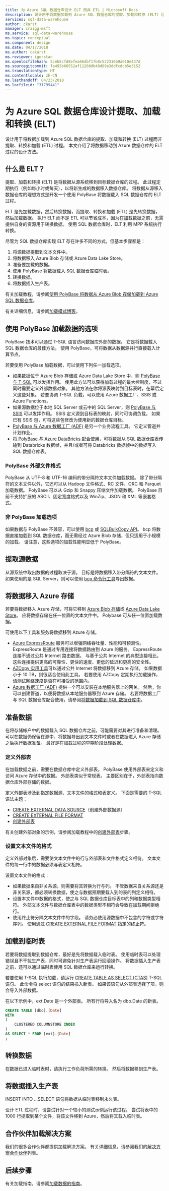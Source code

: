 ```yaml
---
title: 为 Azure SQL 数据仓库设计 ELT 而非 ETL | Microsoft Docs
description: 设计用于将数据加载到 Azure SQL 数据仓库的提取、加载和转换 (ELT) 过程而非 ETL 过程。
services: sql-data-warehouse
author: ckarst
manager: craigg-msft
ms.service: sql-data-warehouse
ms.topic: conceptual
ms.component: design
ms.date: 04/17/2018
ms.author: cakarst
ms.reviewer: igorstan
ms.openlocfilehash: 5ceb8cfd8efea66dbf17b8c522316b9a010e437d
ms.sourcegitcommit: fa493b66552af11260db48d89e3ddfcdcb5e3152
ms.translationtype: HT
ms.contentlocale: zh-CN
ms.lasthandoff: 04/23/2018
ms.locfileid: "31799441"
---
```

# <a name="designing-extract-load-and-transform-elt-for-azure-sql-data-warehouse"></a>为 Azure SQL 数据仓库设计提取、加载和转换 (ELT)

设计用于将数据加载到 Azure SQL 数据仓库的提取、加载和转换 (ELT) 过程而非提取、转换和加载 (ETL) 过程。 本文介绍了将数据移动到 Azure 数据仓库的 ELT 过程的设计方法。

## <a name="what-is-elt"></a>什么是 ELT？

提取、加载和转换 (ELT) 是将数据从源系统移到目标数据仓库的过程。 此过程定期执行（例如每小时或每天），以将新生成的数据移入数据仓库。 将数据从源移入数据仓库的理想方式是开发一个使用 PolyBase 将数据载入 SQL 数据仓库的 ELT 过程。

ELT 是先加载数据，然后转换数据，而提取、转换和加载 (ETL) 是先转换数据，然后加载数据。 执行 ELT 而不是 ETL 可以节省成本，因为在加载数据之前，无需提供自身的资源用于转换数据。 使用 SQL 数据仓库时，ELT 利用 MPP 系统执行转换。

尽管为 SQL 数据仓库实现 ELT 存在许多不同的方式，但基本步骤都是：  

1. 将源数据提取到文本文件中。
2. 将数据移入 Azure Blob 存储或 Azure Data Lake Store。
3. 准备要加载的数据。
2. 使用 PolyBase 将数据载入 SQL 数据仓库临时表。
3. 转换数据。
4. 将数据插入生产表。


有关加载教程，请参阅[使用 PolyBase 将数据从 Azure Blob 存储加载到 Azure SQL 数据仓库](load-data-from-azure-blob-storage-using-polybase.md)。

有关详细信息，请参阅[加载模式博客](http://blogs.msdn.microsoft.com/sqlcat/2017/05/17/azure-sql-data-warehouse-loading-patterns-and-strategies/)。 

## <a name="options-for-loading-with-polybase"></a>使用 PolyBase 加载数据的选项

PolyBase 技术可以通过 T-SQL 语言访问数据库外部的数据。 它是将数据载入 SQL 数据仓库的最佳方法。 使用 PolyBase，可将数据从数据源并行直接载入计算节点。 

若要使用 PolyBase 加载数据，可以使用下列任一加载选项。

- 如果数据位于 Azure Blob 存储或 Azure Data Lake Store 中，则 [PolyBase 与 T-SQL](load-data-from-azure-blob-storage-using-polybase.md) 可以发挥作用。 使用此方法可以获得加载过程的最大控制度，不过同时需要定义外部数据对象。 其他方法在你将源表映射到目标表时，在幕后定义这些对象。  若要协调 T-SQL 负载，可以使用 Azure 数据工厂、SSIS 或 Azure Functions。 
- 如果源数据位于本地 SQL Server 或云中的 SQL Server，则 [PolyBase 与 SSIS](/sql/integration-services/load-data-to-sql-data-warehouse) 可以发挥作用。 SSIS 定义源到目标表的映射，同时可协调负载。 如果已有 SSIS 包，可将这些包修改为使用新的数据仓库目标。 
- [PolyBase 与 Azure 数据工厂 (ADF)](sql-data-warehouse-load-with-data-factory.md) 是另一个业务流程工具。  它定义管道并计划作业。 
- [将 PolyBase 与 Azure DataBricks 配合使用](../azure-databricks/databricks-extract-load-sql-data-warehouse.md)，可将数据从 SQL 数据仓库表传输到 Databricks 数据帧，并且/或者可将 Databricks 数据帧中的数据写入 SQL 数据仓库表。

### <a name="polybase-external-file-formats"></a>PolyBase 外部文件格式

PolyBase 从 UTF-8 和 UTF-16 编码的带分隔符文本文件加载数据。 除了带分隔符的文本文件以外，它还可以从 Hadoop 文件格式、RC 文件、ORC 和 Parquet 加载数据。 PolyBase 可以从 Gzip 和 Snappy 压缩文件加载数据。 PolyBase 目前不支持扩展的 ASCII、固定宽度格式以及 WinZip、JSON 和 XML 等嵌套格式。

### <a name="non-polybase-loading-options"></a>非 PolyBase 加载选项
如果数据与 PolyBase 不兼容，可以使用 [bcp](/sql/tools/bcp-utility) 或 [SQLBulkCopy API](https://msdn.microsoft.com/library/system.data.sqlclient.sqlbulkcopy.aspx)。 bcp 将数据直接加载到 SQL 数据仓库，而无需经过 Azure Blob 存储，但只适用于小规模的加载。 请注意，这些选项的加载性能明显低于 PolyBase。 


## <a name="extract-source-data"></a>提取源数据

从源系统中取出数据的过程取决于源。  目标是将数据移入带分隔符的文本文件。 如果使用的是 SQL Server，则可以使用 [bcp 命令行工具](/sql/tools/bcp-utility)导出数据。  

## <a name="land-data-to-azure-storage"></a>将数据移入 Azure 存储

若要将数据移入 Azure 存储，可将它移到 [Azure Blob 存储](../storage/blobs/storage-blobs-introduction.md)或 [Azure Data Lake Store](../data-lake-store/data-lake-store-overview.md)。 应将数据存储在任一位置的文本文件中。 Polybase 可从任一位置加载数据。

可使用以下工具和服务将数据移到 Azure 存储。

- [Azure ExpressRoute](../expressroute/expressroute-introduction.md) 服务可以增强网络吞吐量、性能和可预测性。 ExpressRoute 是通过专用连接将数据路由到 Azure 的服务。 ExpressRoute 连接不通过公共 Internet 路由数据。 与基于公共 Internet 的典型连接相比，这些连接提供更高的可靠性、更快的速度、更低的延迟和更高的安全性。
- [AZCopy 实用工具](../storage/common/storage-moving-data.md)可以通过公共 Internet 将数据移到 Azure 存储。 如果数据小于 10 TB，则很适合使用此工具。 若要使用 AZCopy 定期执行加载操作，请测试网络速度是否在可接受的范围内。 
- [Azure 数据工厂 (ADF)](../data-factory/introduction.md) 提供一个可以安装在本地服务器上的网关。 然后，你可以创建管道，以便将数据从本地服务器移到 Azure 存储。 若要将数据工厂与 SQL 数据仓库配合使用，请参阅[将数据加载到 SQL 数据仓库中](/azure/data-factory/load-azure-sql-data-warehouse)。

## <a name="prepare-data"></a>准备数据

在将存储帐户中的数据载入 SQL 数据仓库之前，可能需要对其进行准备和清理。 可以在数据仍保留在源中、将数据导出到文本文件时或者在数据进入 Azure 存储之后执行数据准备。  最好是在加载过程的早期阶段处理数据。  

### <a name="define-external-tables"></a>定义外部表
在加载数据之前，需要在数据仓库中定义外部表。 PolyBase 使用外部表来定义和访问 Azure 存储中的数据。 外部表类似于常规表。 主要区别在于，外部表指向数据仓库外部存储的数据。 

定义外部表涉及到指定数据源、文本文件的格式和表定义。 下面是需要的 T-SQL 语法主题：
- [CREATE EXTERNAL DATA SOURCE](/sql/t-sql/statements/create-external-data-source-transact-sql)（创建外部数据源）
- [CREATE EXTERNAL FILE FORMAT](/sql/t-sql/statements/create-external-file-format-transact-sql)
- [创建外部表](/sql/t-sql/statements/create-external-table-transact-sql)

有关创建外部对象的示例，请参阅加载教程中的[创建外部表](load-data-from-azure-blob-storage-using-polybase.md#create-external-tables-for-the-sample-data)步骤。

### <a name="format-text-files"></a>设置文本文件的格式

定义外部对象后，需要使文本文件中的行与外部表和文件格式定义相符。 文本文件的每一行中的数据必须与表定义相符。

设置文本文件的格式：

- 如果数据来自非关系源，则需要将其转换为行与列。 不管数据来自关系源还是非关系源，都必须转换数据，使之与数据预期要载入到的表的列定义相符。 
- 设置本文件中数据的格式，使之与 SQL 数据仓库目标表中的列和数据类型相符。 外部文本文件与数据仓库表中的数据类型不相符会导致在加载期间拒绝行。
- 使用终止符分隔文本文件中的字段。  请务必使用源数据中不包含的字符或字符序列。 使用通过 [CREATE EXTERNAL FILE FORMAT](/sql/t-sql/statements/create-external-file-format-transact-sql) 指定的终止符。

## <a name="load-to-a-staging-table"></a>加载到临时表
若要将数据提取到数据仓库，最好是先将数据载入临时表。 使用临时表可以处理错误且不干扰生产表，同时可避免针对生产表运行回滚操作。 将数据插入生产表之前，还可以通过临时表使用 SQL 数据仓库来运行转换。

若要使用 T-SQL 执行加载，请运行 [CREATE TABLE AS SELECT (CTAS)](/sql/t-sql/statements/create-table-as-select-azure-sql-data-warehouse.md) T-SQL 语句。 此命令将 select 语句的结果插入新表。 如果该语句从外部表选择了项，则会导入外部数据。 

在以下示例中，ext.Date 是一个外部表。 所有行将导入名为 dbo.Date 的新表。

```sql
CREATE TABLE [dbo].[Date]
WITH
( 
    CLUSTERED COLUMNSTORE INDEX
)
AS SELECT * FROM [ext].[Date]
;
```

## <a name="transform-the-data"></a>转换数据
在数据已进入临时表时，请执行工作负荷所需的转换。 然后将数据移到生产表。

## <a name="insert-data-into-production-table"></a>将数据插入生产表

INSERT INTO ...SELECT 语句将数据从临时表移到永久表。 

设计 ETL 过程时，请尝试针对一个较小的测试示例运行该过程。 尝试将表中的 1000 行提取到某个文件，将该文件移到 Azure，然后将其载入临时表。 

## <a name="partner-loading-solutions"></a>合作伙伴加载解决方案
我们的很多合作伙伴都提供加载解决方案。 有关详细信息，请参阅我们的[解决方案合作伙伴](sql-data-warehouse-partner-business-intelligence.md)列表。 

## <a name="next-steps"></a>后续步骤
有关加载指南，请参阅[加载数据的指南](guidance-for-loading-data.md)。



